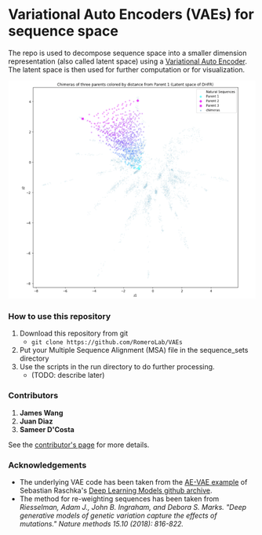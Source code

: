 # Variational Auto Encoders (VAEs) for sequence space

The repo is used to decompose sequence space into a smaller dimension
representation (also called latent space) using a [Variational Auto
Encoder](https://en.wikipedia.org/wiki/Autoencoder#Variational_autoencoder_.28VAE.29).
The latent space is then used for further computation or for visualization.

![Sequence Space Visualization](seq_space.png)

### How to use this repository
1. Download this repository from git
   * ```git clone https://github.com/RomeroLab/VAEs```
1. Put your Multiple Sequence Alignment (MSA) file in the sequence_sets directory
1. Use the scripts in the run directory to do further processing.
   * (TODO: describe later)

### Contributors
1. **James Wang** 
1. **Juan Diaz** 
1. **Sameer D'Costa** 

See the [contributor's page](https://github.com/RomeroLab/VAEs/graphs/contributors) for more details. 


### Acknowledgements
* The underlying VAE code has been taken from the [AE-VAE example](https://github.com/rasbt/deeplearning-models/blob/master/pytorch_ipynb/autoencoder/ae-var.ipynb) of Sebastian Raschka's [Deep Learning Models github archive](https://github.com/rasbt/deeplearning-models). 
* The method for re-weighting sequences has been taken from *Riesselman, Adam J., John B. Ingraham, and Debora S. Marks. "Deep generative models of genetic variation capture the effects of mutations." Nature methods 15.10 (2018): 816-822.*

